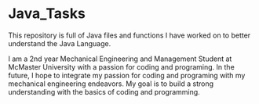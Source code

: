 # Java_Tasks
This repository is full of Java files and functions I have worked on to better understand the Java Language. 

I am a 2nd year Mechanical Engineering and Management Student at McMaster University with a passion for coding and programing. In the future, I hope to integrate my passion for coding and programing with my mechanical engineering endeavors. My goal is to build a strong understanding with the basics of coding and programming. 
